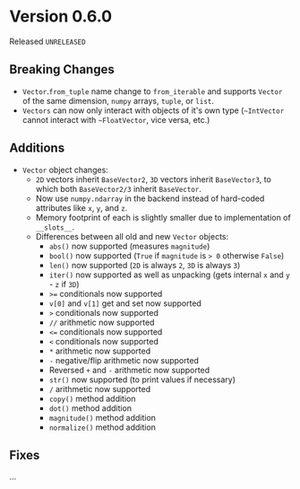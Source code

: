 # Version 0.6.0
Released `UNRELEASED`

## Breaking Changes
- `Vector`.`from_tuple` name change to `from_iterable` and supports `Vector` of the same dimension, `numpy` arrays, `tuple`, or `list`.
- `Vectors` can now only interact with objects of it's own type (`~IntVector` cannot interact with `~FloatVector`, vice versa, etc.)

## Additions
- `Vector` object changes:
    - `2D` vectors inherit `BaseVector2`, `3D` vectors inherit `BaseVector3`, to which both `BaseVector2/3` inherit `BaseVector`.
    - Now use `numpy.ndarray` in the backend instead of hard-coded attributes like `x`, `y`, and `z`.
    - Memory footprint of each is slightly smaller due to implementation of `__slots__`.
    - Differences between all old and new `Vector` objects:
        - `abs()` now supported (measures `magnitude`)
        - `bool()` now supported (`True` if `magnitude` is `> 0` otherwise `False`)
        - `len()` now supported (`2D` is always `2`, `3D` is always `3`)
        - `iter()` now supported as well as unpacking (gets internal `x` and `y` - `z` if `3D`)
        - `>=` conditionals now supported
        - `v[0]` and `v[1]` get and set now supported
        - `>` conditionals now supported
        - `//` arithmetic now supported
        - `<=` conditionals now supported
        - `<` conditionals now supported
        - `*` arithmetic now supported
        - `-` negative/flip arithmetic now supported
        - Reversed `+` and `-` arithmetic now supported
        - `str()` now supported (to print values if necessary)
        - `/` arithmetic now supported
        - `copy()` method addition
        - `dot()` method addition
        - `magnitude()` method addition
        - `normalize()` method addition

## Fixes
...